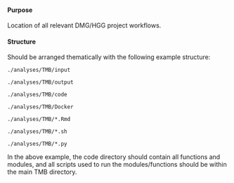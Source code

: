 #### Purpose
Location of all relevant DMG/HGG project workflows. 

#### Structure
Should be arranged thematically with the following example structure: 

```./analyses/TMB/input```

```./analyses/TMB/output```

```./analyses/TMB/code```

```./analyses/TMB/Docker```

```./analyses/TMB/*.Rmd```

```./analyses/TMB/*.sh```

```./analyses/TMB/*.py```

In the above example, the code directory should contain all functions and modules, and all scripts used to run the modules/functions should be within the main TMB directory.

